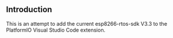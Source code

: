 ## Introduction

This is an attempt to add the current esp8266-rtos-sdk V3.3 to the PlatformIO Visual Studio Code extension.

